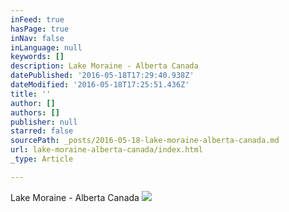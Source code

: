 ```yaml
---
inFeed: true
hasPage: true
inNav: false
inLanguage: null
keywords: []
description: Lake Moraine - Alberta Canada
datePublished: '2016-05-18T17:29:40.938Z'
dateModified: '2016-05-18T17:25:51.436Z'
title: ''
author: []
authors: []
publisher: null
starred: false
sourcePath: _posts/2016-05-18-lake-moraine-alberta-canada.md
url: lake-moraine-alberta-canada/index.html
_type: Article

---
```

Lake Moraine - Alberta Canada
![](https://the-grid-user-content.s3-us-west-2.amazonaws.com/44a51fdf-0fce-4ecb-961d-f78a1d272341.jpg)